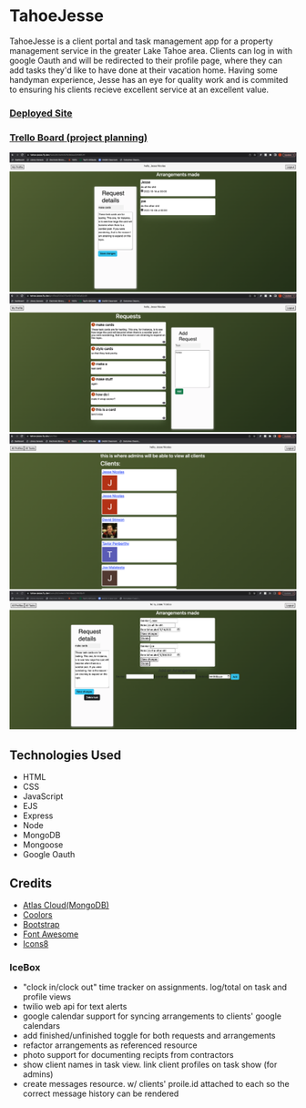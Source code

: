 # TahoeJesse
TahoeJesse is a client portal and task management app for a property management service in the greater Lake Tahoe area.
Clients can log in with google Oauth and will be redirected to their profile page, where they can add tasks they'd like to have done at their vacation home. Having some handyman experience, Jesse has an eye for quality work and is commited to ensuring his clients recieve excellent service at an excellent value. 

### [Deployed Site](https://tahoe-jesse.fly.dev)
### [Trello Board (project planning)](https://trello.com/b/dT0TrY4S/tahoejesse)
![user-side task show](./public/assets/user-side-task-show.png)
![user-side profile show](./public/assets/user-side-profile-show.png)
![admin-side profiles index](./public/assets/admin-side-profiles-index.png)
![admin-side task show](./public/assets/admin-side-task-show.png)

## Technologies Used
- HTML
- CSS
- JavaScript
- EJS
- Express
- Node
- MongoDB
- Mongoose
- Google Oauth

## Credits
- [Atlas Cloud(MongoDB)](https://www.mongodb.com/)
- [Coolors](https://coolors.co/)
- [Bootstrap](https://getbootstrap.com/)
- [Font Awesome](https://fontawesome.com/)
- [Icons8](https://icons8.com/)

### IceBox
- "clock in/clock out" time tracker on assignments. log/total on task and profile views
- twilio web api for text alerts
- google calendar support for syncing arrangements to clients' google calendars
- add finished/unfinished toggle for both requests and arrangements
- refactor arrangements as referenced resource
- photo support for documenting recipts from contractors
- show client names in task view. link client profiles on task show (for admins)
- create messages resource. w/ clients' proile.id attached to each so the correct message history can be rendered 